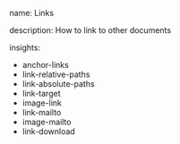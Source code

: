name: Links

description: How to link to other documents

insights:
  - anchor-links
  - link-relative-paths
  - link-absolute-paths
  - link-target
  - image-link
  - link-mailto
  - image-mailto
  - link-download
 